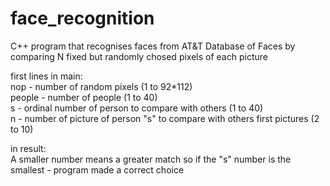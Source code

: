 # face_recognition
C++ program that recognises faces from AT&amp;T Database of Faces by comparing N fixed but randomly chosed pixels of each picture

first lines in main:  <br />
nop - number of random pixels (1 to 92*112) <br />
people - number of people (1 to 40) <br />
s - ordinal number of person to compare with others (1 to 40) <br />
n - number of picture of person "s" to compare with others first pictures (2 to 10) <br />

in result: <br />
A smaller number means a greater match so if the "s" number is the smallest - program made a correct choice
